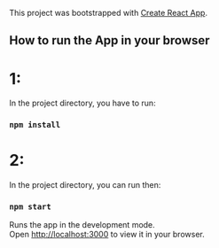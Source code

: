 This project was bootstrapped with [Create React App](https://github.com/facebook/create-react-app).

## How to run the App in your browser

# 1:

In the project directory, you have to run:

### `npm install`

# 2: 

In the project directory, you can run then:

### `npm start`

Runs the app in the development mode.\
Open [http://localhost:3000](http://localhost:3000) to view it in your browser.

